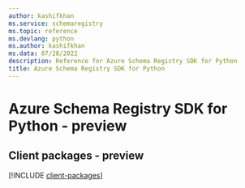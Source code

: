 ```yaml
---
author: kashifkhan
ms.service: schemaregistry
ms.topic: reference
ms.devlang: python
ms.author: kashifkhan
ms.data: 07/28/2022
description: Reference for Azure Schema Registry SDK for Python
title: Azure Schema Registry SDK for Python
---
```

# Azure Schema Registry SDK for Python - preview

## Client packages - preview
[!INCLUDE [client-packages](schema-registry-client-index.md)]